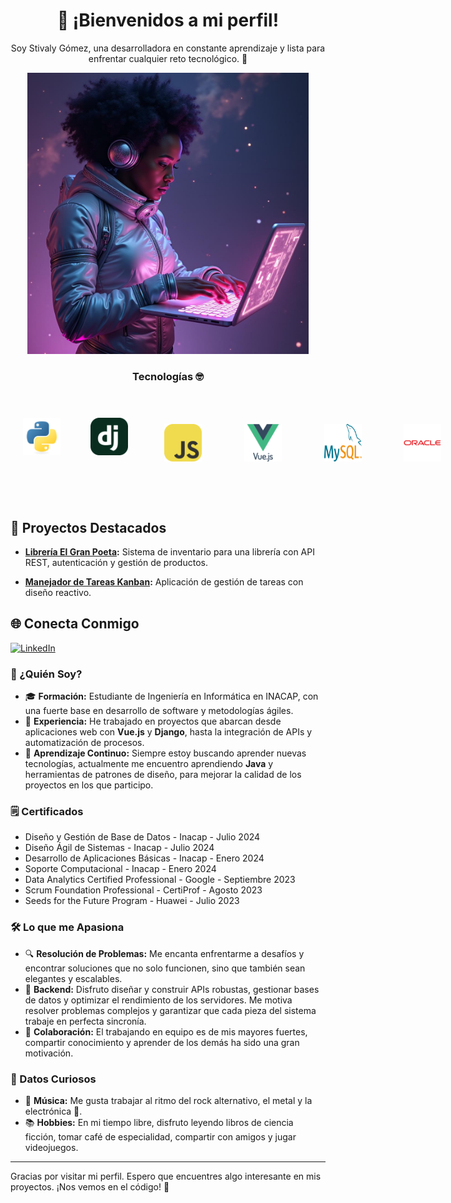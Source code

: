 <h1 align="center">
<strong>🙌 ¡Bienvenidos a mi perfil!</strong> </br> 
</h1>
<p align="center">
Soy Stivaly Gómez, una desarrolladora en constante aprendizaje y lista para enfrentar cualquier reto tecnológico. 🚀
</p>

<div align="center">
    <img src="VmZqucttCw33nmJDcc7r--1--rjrcy.jpg" width="450" height="450">
</div>

<h3 align="center">
  <strong>Tecnologías 🤓</strong> </br> </br>
</h3>

<div style="display: flex;" align="center">
  <img src="DeviconPython.svg" alt="Python" width="60" height="60" style="padding: 20px;">&nbsp;&nbsp;
  <img src="SkillIconsDjango.svg" alt="Django" width="60" height="60" style="padding: 20px;">&nbsp;&nbsp;
  <img src="SkillIconsJavascript.svg" alt="JavaScript" width="60" height="60" style="margin: 30px;">&nbsp;&nbsp;
  <img src="DeviconVuejsWordmark.svg" alt="Vuejs" width="60" height="60" style="margin: 30px;">&nbsp;&nbsp;
  <img src="LogosMysql.svg" alt="MySQL" width="60" height="60" style="margin: 30px;">&nbsp;&nbsp;
  <img src="DeviconOracle.svg" alt="Oracle" width="60" height="60" style="margin: 30px;">&nbsp;&nbsp;
  <img src="LogosAzureIcon.svg" alt="Azure" width="60" height="60" style="margin: 30px;">&nbsp;&nbsp;
  <img src="LogosFigma.svg" alt="Figma" width="60" height="60" style="margin: 30px;">&nbsp;&nbsp;
</div></br></br>

## 🚀 Proyectos Destacados

- **[Librería El Gran Poeta](https://github.com/Stivaly/Librerial-el-gran-poeta):** Sistema de inventario para una librería con API REST, autenticación y gestión de productos.

- **[Manejador de Tareas Kanban](https://github.com/Stivaly/task-management):** Aplicación de gestión de tareas con diseño reactivo.

## 🌐 Conecta Conmigo
[![LinkedIn](https://img.shields.io/badge/LinkedIn-blue?style=flat&logo=linkedin)](https://www.linkedin.com/in/stivaly-gomez/)

### 🎯 ¿Quién Soy?
- 🎓 **Formación:** Estudiante de Ingeniería en Informática en INACAP, con una fuerte base en desarrollo de software y metodologías ágiles.
- 💼 **Experiencia:** He trabajado en proyectos que abarcan desde aplicaciones web con **Vue.js** y **Django**, hasta la integración de APIs y automatización de procesos.
- 🌱 **Aprendizaje Continuo:** Siempre estoy buscando aprender nuevas tecnologías, actualmente me encuentro aprendiendo **Java** y herramientas de patrones de diseño, para mejorar la calidad de los proyectos en los que participo.

### 🗒️ Certificados
- Diseño y Gestión de Base de Datos - Inacap - Julio 2024
- Diseño Ágil de Sistemas - Inacap - Julio 2024
- Desarrollo de Aplicaciones Básicas - Inacap - Enero 2024
- Soporte Computacional - Inacap - Enero 2024
- Data Analytics Certified Professional - Google - Septiembre 2023
- Scrum Foundation Professional - CertiProf - Agosto 2023
- Seeds for the Future Program - Huawei - Julio 2023

### 🛠️ Lo que me Apasiona
- 🔍 **Resolución de Problemas:** Me encanta enfrentarme a desafíos y encontrar soluciones que no solo funcionen, sino que también sean elegantes y escalables.
- 🎨 **Backend:** Disfruto diseñar y construir APIs robustas, gestionar bases de datos y optimizar el rendimiento de los servidores. Me motiva resolver problemas complejos y garantizar que cada pieza del sistema trabaje en perfecta sincronía.
- 🤝 **Colaboración:** El trabajando en equipo es de mis mayores fuertes, compartir conocimiento y aprender de los demás ha sido una gran motivación.

### 🌟 Datos Curiosos
- 🎵 **Música:** Me gusta trabajar al ritmo del rock alternativo, el metal y la electrónica 🎸.
- 📚 **Hobbies:** En mi tiempo libre, disfruto leyendo libros de ciencia ficción, tomar café de especialidad, compartir con amigos y jugar videojuegos.

---

Gracias por visitar mi perfil. Espero que encuentres algo interesante en mis proyectos. ¡Nos vemos en el código! 🚀

